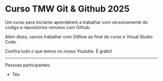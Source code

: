 # Curso TMW Git & Github 2025

Um curso para iniciante aprenderem a trabalhar com versionamente do código e repositórios remotos com Github. 

Além disso, vamos trabalhar com Gitflow ao final do curso e Visual Studio Code. 

Confira tudo o que temos no nosso Youtube. É grátis! 

----

Pessoas participantes:

- Téo